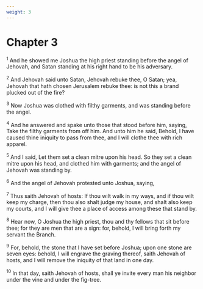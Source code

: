 ```yaml
---
weight: 3
---
```


# Chapter 3

<sup>1</sup> And he showed me Joshua the high priest standing before the angel of Jehovah, and Satan standing at his right hand to be his adversary. 

<sup>2</sup> And Jehovah said unto Satan, Jehovah rebuke thee, O Satan; yea, Jehovah that hath chosen Jerusalem rebuke thee: is not this a brand plucked out of the fire? 

<sup>3</sup> Now Joshua was clothed with filthy garments, and was standing before the angel. 

<sup>4</sup> And he answered and spake unto those that stood before him, saying, Take the filthy garments from off him. And unto him he said, Behold, I have caused thine iniquity to pass from thee, and I will clothe thee with rich apparel. 

<sup>5</sup> And I said, Let them set a clean mitre upon his head. So they set a clean mitre upon his head, and clothed him with garments; and the angel of Jehovah was standing by. 

<sup>6</sup> And the angel of Jehovah protested unto Joshua, saying, 

<sup>7</sup> Thus saith Jehovah of hosts: If thou wilt walk in my ways, and if thou wilt keep my charge, then thou also shalt judge my house, and shalt also keep my courts, and I will give thee a place of access among these that stand by. 

<sup>8</sup> Hear now, O Joshua the high priest, thou and thy fellows that sit before thee; for they are men that are a sign: for, behold, I will bring forth my servant the Branch. 

<sup>9</sup> For, behold, the stone that I have set before Joshua; upon one stone are seven eyes: behold, I will engrave the graving thereof, saith Jehovah of hosts, and I will remove the iniquity of that land in one day. 

<sup>10</sup> In that day, saith Jehovah of hosts, shall ye invite every man his neighbor under the vine and under the fig-tree. 


